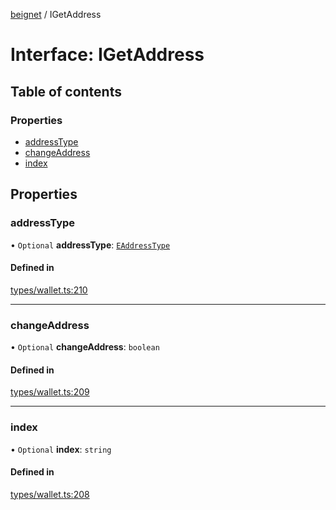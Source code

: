 [beignet](../README.md) / IGetAddress

# Interface: IGetAddress

## Table of contents

### Properties

- [addressType](IGetAddress.md#addresstype)
- [changeAddress](IGetAddress.md#changeaddress)
- [index](IGetAddress.md#index)

## Properties

### addressType

• `Optional` **addressType**: [`EAddressType`](../enums/EAddressType.md)

#### Defined in

[types/wallet.ts:210](https://github.com/synonymdev/beignet/blob/8f99086/src/types/wallet.ts#L210)

___

### changeAddress

• `Optional` **changeAddress**: `boolean`

#### Defined in

[types/wallet.ts:209](https://github.com/synonymdev/beignet/blob/8f99086/src/types/wallet.ts#L209)

___

### index

• `Optional` **index**: `string`

#### Defined in

[types/wallet.ts:208](https://github.com/synonymdev/beignet/blob/8f99086/src/types/wallet.ts#L208)
